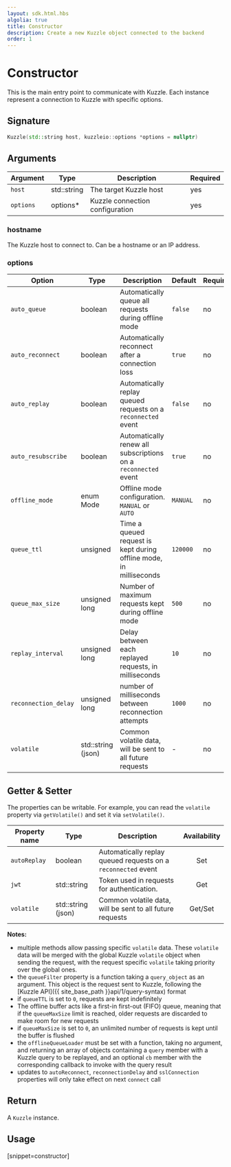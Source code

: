 ```yaml
---
layout: sdk.html.hbs
algolia: true
title: Constructor
description: Create a new Kuzzle object connected to the backend
order: 1
---
```


# Constructor

This is the main entry point to communicate with Kuzzle.
Each instance represent a connection to Kuzzle with specific options.

## Signature

```cpp
Kuzzle(std::string host, kuzzleio::options *options = nullptr)
```

## Arguments

| Argument  | Type        | Description                     | Required |
| --------- | ----------- | ------------------------------- | -------- |
| `host`    | std::string | The target Kuzzle host          | yes      |
| `options` | options\*   | Kuzzle connection configuration | yes      |

### **hostname**

The Kuzzle host to connect to.
Can be a hostname or an IP address.

### **options**

| Option               | Type               | Description                                                        | Default  | Required |
| -------------------- | ------------------ | ------------------------------------------------------------------ | -------- | -------- |
| `auto_queue`         | boolean            | Automatically queue all requests during offline mode               | `false`  | no       |
| `auto_reconnect`     | boolean            | Automatically reconnect after a connection loss                    | `true`   | no       |
| `auto_replay`        | boolean            | Automatically replay queued requests on a `reconnected` event      | `false`  | no       |
| `auto_resubscribe`   | boolean            | Automatically renew all subscriptions on a `reconnected` event     | `true`   | no       |
| `offline_mode`       | enum Mode          | Offline mode configuration. `MANUAL` or `AUTO`                     | `MANUAL` | no       |
| `queue_ttl`          | unsigned           | Time a queued request is kept during offline mode, in milliseconds | `120000` | no       |
| `queue_max_size`     | unsigned long      | Number of maximum requests kept during offline mode                | `500`    | no       |
| `replay_interval`    | unsigned long      | Delay between each replayed requests, in milliseconds              | `10`     | no       |
| `reconnection_delay` | unsigned long      | number of milliseconds between reconnection attempts               | `1000`   | no       |
| `volatile`           | std::string (json) | Common volatile data, will be sent to all future requests          | -        | no       |

## Getter & Setter

The properties can be writable.
For example, you can read the `volatile` property via `getVolatile()` and set it via `setVolatile()`.

| Property name | Type               | Description                                                   | Availability |
| ------------- | ------------------ | ------------------------------------------------------------- | :----------: |
| `autoReplay`  | boolean            | Automatically replay queued requests on a `reconnected` event |     Set      |
| `jwt`         | std::string        | Token used in requests for authentication.                    |     Get      |
| `volatile`    | std::string (json) | Common volatile data, will be sent to all future requests     |   Get/Set    |

**Notes:**

- multiple methods allow passing specific `volatile` data. These `volatile` data will be merged with the global Kuzzle `volatile` object when sending the request, with the request specific `volatile` taking priority over the global ones.
- the `queueFilter` property is a function taking a `query_object` as an argument. This object is the request sent to Kuzzle, following the [Kuzzle API]({{ site_base_path }}api/1/query-syntax) format
- if `queueTTL` is set to `0`, requests are kept indefinitely
- The offline buffer acts like a first-in first-out (FIFO) queue, meaning that if the `queueMaxSize` limit is reached, older requests are discarded to make room for new requests
- if `queueMaxSize` is set to `0`, an unlimited number of requests is kept until the buffer is flushed
- the `offlineQueueLoader` must be set with a function, taking no argument, and returning an array of objects containing a `query` member with a Kuzzle query to be replayed, and an optional `cb` member with the corresponding callback to invoke with the query result
- updates to `autoReconnect`, `reconnectionDelay` and `sslConnection` properties will only take effect on next `connect` call

## Return

A `Kuzzle` instance.

## Usage

[snippet=constructor]
